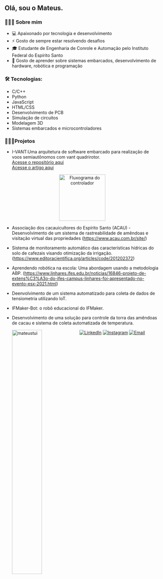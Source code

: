 ## Olá, sou o Mateus.

### 👨🏻‍💻 Sobre mim
- 💻 Apaixonado por tecnologia e desenvolvimento
- ⚡ Gosto de sempre estar resolvendo desafios
- 🎓 Estudante de Engenharia de Conrole e Automação pelo Instituto Federal  do Espírito Santo
- 🌱 Gosto de aprender sobre sistemas embarcados, desenvolvimento de hardware, robótica e programação

### 🛠 Tecnologias:
- C/C++
- Python
- JavaScript
- HTML/CSS
- Desenvolvimento de PCB
- Simulação de circuitos
- Modelagem 3D
- Sistemas embarcados e microcontroladores

### 👨🏻‍🔧Projetos 

- I-VANT:Uma arquitetura de software embarcado para realização de voos semiautônomos com vant quadrirotor. 
<br><a href="https://github.com/mateustui/I-Vant">Acesse o repositório aqui</a><br>
<a href="http://200.145.27.212/MNR/mostravirtual/interna.php?id=32438"> Acesse o artigo aqui</a><br>
<p align="center">

<img src="https://github.com/mateustui/I-Vant/blob/main/Imagens/Editada.png" alt="Fluxograma do controlador" height="150" />
</p>

- Associação dos cacauicultores do Espírito Santo (ACAU) - Desenvolvimento de um sistema de rastreabilidade de amêndoas e visitação virtual das propriedades (https://www.acau.com.br/site/)<br>
- Sistema de monitoramento automático das características hídricas do solo de cafezais visando otimização da irrigação. (https://www.editoracientifica.org/articles/code/201202372)<br>
- Aprendendo robótica na escola: Uma abordagem usando a metodologia ABP. (https://www.linhares.ifes.edu.br/noticias/16846-projeto-de-extens%C3%A3o-do-ifes-campus-linhares-foi-apresentado-no-evento-esx-2021.html)<br>
- Deenvolvimento de um sistema automatizado para coleta de dados de tensiometria utilizando IoT.<br>
- IFMaker-Bot: o robô educacional do IFMaker.<br>
- Desenvolvimento de uma solução para controle da torra das amêndoas de cacau e sistema de coleta automatizada de temperatura.<br>

  <img width="45%" align="left" src="https://github-readme-stats.vercel.app/api/top-langs/?username=mateustui&layout=compact&hide=html,jupyter%20notebook&theme=dark" alt="mateustui" />
  
  <p align="center">
<a target="_blank" href="https://www.linkedin.com/in/mateus-falcão-0b626818b"><img alt="LinkedIn" src="https://img.shields.io/badge/LinkedIn-Mateus%20Falcão-blue?style=flat-square&logo=linkedin"></a>
<a target="_blank" href="https://www.instagram.com/mateustui/"><img alt="Instagram" src="https://img.shields.io/badge/Instagram-mateustui-blue?style=flat-square&logo=instagram"></a>
<a target="_blank" href="mailto:mfalcao817@gmail.com"><img alt="Email" src="https://img.shields.io/badge/Email-mfalcao817@gmail.com-blue?style=flat-square&logo=gmail"></a>
</p>
